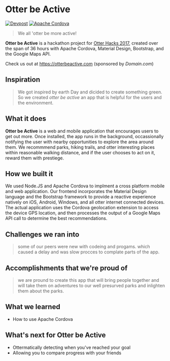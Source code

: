 # Otter be Active

[![Devpost](https://img.shields.io/badge/Devpost-Otter%20Hacks%202017-blue.svg)](https://devpost.com/software/otterhacks2017)
[![Apache Cordova](https://img.shields.io/badge/Built%20with-Apache%20Cordova-lightgrey.svg)](https://cordova.apache.org)

> We all 'otter be more active!

**Otter be Active** is a hackathon project for [Otter Hacks 2017](https://otterhacks.xyz), created over the span of 36 hours with Apache Cordova, Material Design, Bootstrap, and the Google Maps API.

Check us out at https://otterbeactive.com (sponsored by *Domain.com*)

## Inspiration

> We got inspired by earth Day and dicided to create something green. So we created *otter be active* an app that is helpful for the users and the environment.  

## What it does

**Otter be Active** is a web and mobile application that encourages users to get out more. Once installed, the app runs in the background, occassionally notifying the user with nearby opportunities to explore the area around them. We recommmend parks, hiking trails, and otter interesting places within reasonable walking distance, and if the user chooses to act on it, reward them with prestiege.

## How we built it

We used Node.JS and Apache Cordova to implment a cross platform mobile and web application. Our frontend incorporates the Material Design language and the Bootstrap framework to provide a reactive experience natively on iOS, Android, Windows, and all otter internet connected devices. The actual application uses the Cordova geolocation extension to access the device GPS location, and then processes the output of a Google Maps API call to determine the best recommendations.

## Challenges we ran into

> some of our peers were new with codeing and progams. which caused a delay and was slow procces to complate parts of the app.

## Accomplishments that we're proud of

> we are pround to create this app that will bring people together and will take them on adventures to our well presurved parks and inlighten them about the parks.

## What we learned

- How to use Apache Cordova

## What's next for Otter be Active

- Ottermatically detecting when you've reached your goal
- Allowing you to compare progress with your friends
